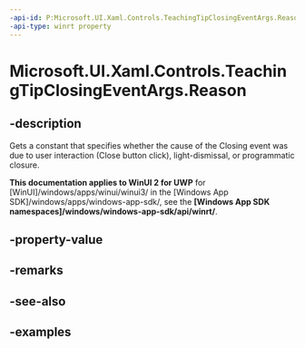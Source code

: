 ```yaml
---
-api-id: P:Microsoft.UI.Xaml.Controls.TeachingTipClosingEventArgs.Reason
-api-type: winrt property
---
```


# Microsoft.UI.Xaml.Controls.TeachingTipClosingEventArgs.Reason

<!--
public Microsoft.UI.Xaml.Controls.TeachingTipCloseReason Reason { get; }
-->

## -description

Gets a constant that specifies whether the cause of the Closing event was due to user interaction (Close button click), light-dismissal, or programmatic closure.

**This documentation applies to WinUI 2 for UWP** for [WinUI]/windows/apps/winui/winui3/ in the [Windows App SDK]/windows/apps/windows-app-sdk/, see the **[Windows App SDK namespaces]/windows/windows-app-sdk/api/winrt/**.

## -property-value

## -remarks

## -see-also

## -examples

